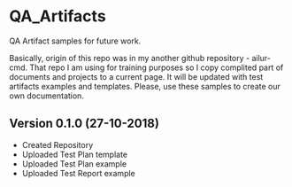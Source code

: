 # QA_Artifacts
QA Artifact samples for future work.

Basically, origin of this repo was in my another github repository - ailur-cmd. That repo I am using for training purposes so I copy complited part of documents and projects to a current page. 
It will be updated with test artifacts examples and templates.
Please, use these samples to create our own documentation.

Version 0.1.0 (27-10-2018)
--------------------------
* Created Repository
* Uploaded Test Plan template
* Uploaded Test Plan example
* Uploaded Test Report example
